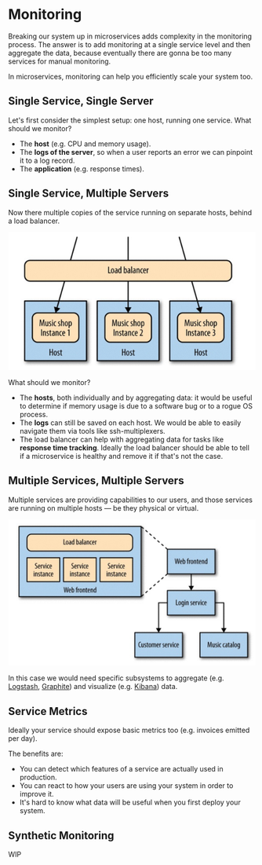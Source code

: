 # Monitoring

Breaking our system up in microservices adds complexity in the monitoring process. The answer is to add monitoring at a single service level and then aggregate the data, because eventually there are gonna be too many services for manual monitoring.

In microservices, monitoring can help you efficiently scale your system too.

## Single Service, Single Server

Let's first consider the simplest setup: one host, running one service. What should we monitor?

- The **host** (e.g. CPU and memory usage).
- The **logs of the server**, so when a user reports an error we can pinpoint it to a log record.
- The **application** (e.g. response times).

## Single Service, Multiple Servers

Now there multiple copies of the service running on separate hosts, behind a load balancer.

![Image](./images/siservice-muservers.png)

What should we monitor?

- The **hosts**, both individually and by aggregating data: it would be useful to determine if memory usage is due to a software bug or to a rogue OS process.
- The **logs** can still be saved on each host. We would be able to easily navigate them via tools like ssh-multiplexers.
- The load balancer can help with aggregating data for tasks like **response time tracking**. Ideally the load balancer should be able to tell if a microservice is healthy and remove it if that's not the case.

## Multiple Services, Multiple Servers

Multiple services are providing capabilities to our users, and those services are running on multiple hosts — be they physical or virtual.

![Image](./images/muservices-muservers.png)

In this case we would need specific subsystems to aggregate (e.g. [Logstash](https://www.elastic.co/products/logstash), [Graphite](https://graphiteapp.org/)) and visualize (e.g. [Kibana](https://www.elastic.co/products/kibana)) data.

## Service Metrics

Ideally your service should expose basic metrics too (e.g. invoices emitted per day).

The benefits are:

- You can detect which features of a service are actually used in production.
- You can react to how your users are using your system in order to improve it.
- It's hard to know what data will be useful when you first deploy your system.

## Synthetic Monitoring

WIP